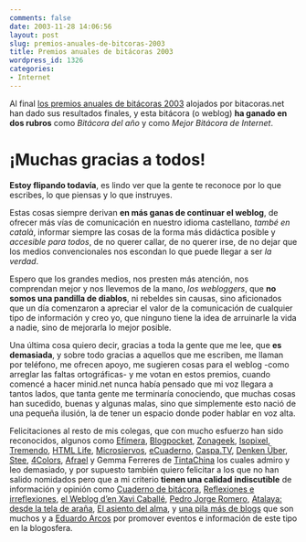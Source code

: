 ```yaml
---
comments: false
date: 2003-11-28 14:06:56
layout: post
slug: premios-anuales-de-bitcoras-2003
title: Premios anuales de bitácoras 2003
wordpress_id: 1326
categories:
- Internet
---
```


Al final [los premios anuales de bitácoras 2003](http://premios.bitacoras.net/) alojados por bitacoras.net han dado sus resultados finales, y esta bitácora (o weblog) **ha ganado en dos rubros** como _Bitácora del año_ y como _Mejor Bitácora de Internet_.





# ¡Muchas gracias a todos!





**Estoy flipando todavía**, es lindo ver que la gente te reconoce por lo que escribes, lo que piensas y lo que instruyes.





Estas cosas siempre derivan **en más ganas de continuar el weblog**, de ofrecer más vías de comunicación en nuestro idioma castellano, _també en català_, informar siempre las cosas de la forma más didáctica posible y _accesible para todos_, de no querer callar, de no querer irse, de no dejar que los medios convencionales nos escondan lo que puede llegar a ser _la verdad_.





Espero que los grandes medios, nos presten más atención, nos comprendan mejor y nos llevemos de la mano, _los webloggers_, que **no somos una pandilla de diablos**, ni rebeldes sin causas, sino aficionados que un día comenzaron a apreciar el valor de la comunicación de cualquier tipo de información y creo yo, que ninguno tiene la idea de arruinarle la vida a nadie, sino de mejorarla lo mejor posible.





Una última cosa quiero decir, gracias a toda la gente que me lee, que **es demasiada**, y sobre todo gracias a aquellos que me escriben, me llaman por teléfono, me ofrecen apoyo, me sugieren cosas para el weblog -como arreglar las faltas ortográficas- y me votan en estos premios, cuando comencé a hacer minid.net nunca había pensado que mi voz llegara a tantos lados, que tanta gente me terminaría conociendo, que muchas cosas han sucedido, buenas y algunas malas, sino que simplemente esto nació de una pequeña ilusión, la de tener un espacio donde poder hablar en voz alta.





Felicitaciones al resto de mis colegas, que con mucho esfuerzo han sido reconocidos, algunos como [Efímera](http://www.efimera.org/), [Blogpocket](http://www.blogpocket.com), [Zonageek](http://www.zonageek.com), [Isopixel](http://www.isopixel.net), [Tremendo](http://www.tremendo.com/bitacora/), [HTML Life](http://www.htmllife.com), [Microsiervos](http://www.microsiervos.com), [eCuaderno](http://www.ecuaderno.com), [Caspa.TV](http://caspa.tv), [Denken Über](http://www.uberbin.net), [Stee](http://stee.sinfry.com/), [4Colors](http://www.4colors.net), [Afrael](http://afrael.loquesea.org/) y Gemma Ferreres de [TintaChina](http://www.tintachina.com) los cuales admiro y leo demasiado, y por supuesto también quiero felicitar a los que no han salido nomidados pero que a mi criterio **tienen una calidad indiscutible** de información y opinión como [Cuaderno de bitácora](http://rvr.blogalia.com/), [Reflexiones e irreflexiones](http://fernand0.blogalia.com), [el Weblog d’en Xavi Caballé](http://www.caballe.com), [Pedro Jorge Romero](http://www.pjorge.com), [Atalaya: desde la tela de araña](http://atalaya.blogalia.com), [El asiento del alma](http://jkaranka.blogalia.com), y [una pila más de blogs](http://www.bitacoras.net) que son muchos y a [Eduardo Arcos](http://www.alt1040.com/) por promover eventos e información de este tipo en la blogosfera.




 
